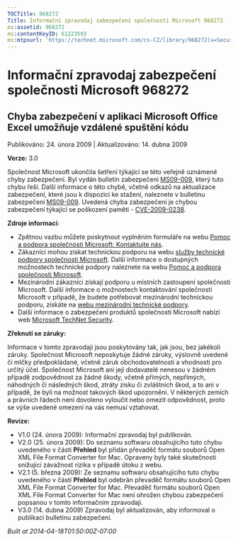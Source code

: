 ```yaml
---
TOCTitle: 968272
Title: Informační zpravodaj zabezpečení společnosti Microsoft 968272
ms:assetid: 968272
ms:contentKeyID: 61223593
ms:mtpsurl: 'https://technet.microsoft.com/cs-CZ/library/968272(v=Security.10)'
---
```


Informační zpravodaj zabezpečení společnosti Microsoft 968272
=============================================================

Chyba zabezpečení v aplikaci Microsoft Office Excel umožňuje vzdálené spuštění kódu
-----------------------------------------------------------------------------------

Publikováno: 24. února 2009 | Aktualizováno: 14. dubna 2009

**Verze:** 3.0

Společnost Microsoft ukončila šetření týkající se této veřejně oznámené chyby zabezpečení. Byl vydán bulletin zabezpečení [MS09-009](http://go.microsoft.com/fwlink/?linkid=143568), který tuto chybu řeší. Další informace o této chybě, včetně odkazů na aktualizace zabezpečení, které jsou k dispozici ke stažení, naleznete v bulletinu zabezpečení [MS09-009](http://go.microsoft.com/fwlink/?linkid=143568). Uvedená chyba zabezpečení je chybou zabezpečení týkající se poškození paměti - [CVE-2009-0238](http://www.cve.mitre.org/cgi-bin/cvename.cgi?name=cve-2009-0238).

**Zdroje informací:**

-   Zpětnou vazbu můžete poskytnout vyplněním formuláře na webu [Pomoc a podpora společnosti Microsoft: Kontaktujte nás](https://support.microsoft.com/common/survey.aspx?scid=sw;en;1257&amp;showpage=1&amp;ws=technet&amp;sd=tech).
-   Zákazníci mohou získat technickou podporu na webu [služby technické podpory společnosti Microsoft](http://go.microsoft.com/fwlink/?linkid=21131). Další informace o dostupných možnostech technické podpory naleznete na webu [Pomoc a podpora společnosti Microsoft](http://support.microsoft.com/).
-   Mezinárodní zákazníci získají podporu u místních zastoupení společnosti Microsoft. Další informace o možnostech kontaktování společnosti Microsoft v případě, že budete potřebovat mezinárodní technickou podporu, získáte na [webu mezinárodní technické podpory](http://go.microsoft.com/fwlink/?linkid=21155).
-   Další informace o zabezpečení produktů společnosti Microsoft nabízí web [Microsoft TechNet Security](http://go.microsoft.com/fwlink/?linkid=21132).

**Zřeknutí se záruky:**

Informace v tomto zpravodaji jsou poskytovány tak, jak jsou, bez jakékoli záruky. Společnost Microsoft neposkytuje žádné záruky, výslovně uvedené či mlčky předpokládané, včetně záruk obchodovatelnosti a vhodnosti pro určitý účel. Společnost Microsoft ani její dodavatelé nenesou v žádném případě zodpovědnost za žádné škody, včetně přímých, nepřímých, náhodných či následných škod, ztráty zisku či zvláštních škod, a to ani v případě, že byli na možnost takových škod upozorněni. V některých zemích a právních řádech není dovoleno vyloučit nebo omezit odpovědnost, proto se výše uvedené omezení na vás nemusí vztahovat.

**Revize:**

-   V1.0 (24. února 2009): Informační zpravodaj byl publikován.
-   V2.0 (25. února 2009): Do seznamu softwaru obsahujícího tuto chybu uvedeného v části **Přehled** byl přidán převaděč formátu souborů Open XML File Format Converter for Mac. Opraveny byly také skutečnosti snižující závažnost rizika v případě útoku z webu.
-   V2.1 (5. března 2009): Ze seznamu softwaru obsahujícího tuto chybu uvedeného v části **Přehled** byl odebrán převaděč formátu souborů Open XML File Format Converter for Mac. Převaděč formátu souborů Open XML File Format Converter for Mac není ohrožen chybou zabezpečení popsanou v tomto informačním zpravodaji.
-   V3.0 (14. dubna 2009) Zpravodaj byl aktualizován, aby informoval o publikaci bulletinu zabezpečení.

*Built at 2014-04-18T01:50:00Z-07:00*
